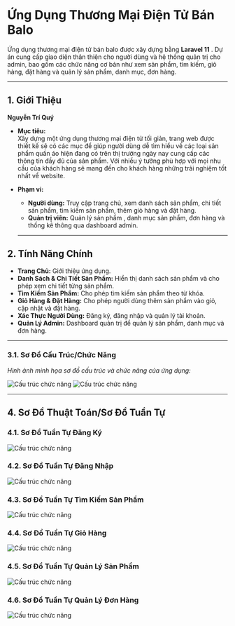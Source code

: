 # Ứng Dụng Thương Mại Điện Tử Bán Balo

Ứng dụng thương mại điện tử bán balo được xây dựng bằng **Laravel 11** . Dự án cung cấp giao diện thân thiện cho người dùng và hệ thống quản trị cho admin, bao gồm các chức năng cơ bản như xem sản phẩm, tìm kiếm, giỏ hàng, đặt hàng và quản lý sản phẩm, danh mục, đơn hàng.

---

## 1. Giới Thiệu

**Nguyễn Trí Quý**

- **Mục tiêu:**  
  Xây dựng một ứng dụng thương mại điện tử tối giản, trang web được thiết kế sẽ có các mục để giúp người dùng dễ tìm hiểu về các loại sản phẩm quần áo hiện đang có trên thị trường ngày nay cung cấp các thông tin đầy đủ của sản phẩm. Với nhiều ý tưởng phù hợp với mọi nhu cầu của khách hàng sẽ mang đến cho khách hàng những trải nghiệm tốt nhất về website.
  
- **Phạm vi:**  
  - **Người dùng:** Truy cập trang chủ, xem danh sách sản phẩm, chi tiết sản phẩm, tìm kiếm sản phẩm, thêm giỏ hàng và đặt hàng.
  - **Quản trị viên:** Quản lý sản phẩm , danh mục sản phẩm, đơn hàng và thống kê thông qua dashboard admin.

   ---

## 2. Tính Năng Chính

- **Trang Chủ:** Giới thiệu ứng dụng.
- **Danh Sách & Chi Tiết Sản Phẩm:** Hiển thị danh sách sản phẩm và cho phép xem chi tiết từng sản phẩm.
- **Tìm Kiếm Sản Phẩm:** Cho phép tìm kiếm sản phẩm theo từ khóa.
- **Giỏ Hàng & Đặt Hàng:** Cho phép người dùng thêm sản phẩm vào giỏ, cập nhật và đặt hàng.
- **Xác Thực Người Dùng:** Đăng ký, đăng nhập và quản lý tài khoản.
- **Quản Lý Admin:** Dashboard quản trị để quản lý sản phẩm, danh mục và đơn hàng.

---

### 3.1. Sơ Đồ Cấu Trúc/Chức Năng

*Hình ảnh minh họa sơ đồ cấu trúc và chức năng của ứng dụng:*

![Cấu trúc chức năng](https://github.com/quytoxxx/WebNC-N07/blob/master/%E1%BA%A2nh%20ch%E1%BB%A5p%20m%C3%A0n%20h%C3%ACnh%202025-02-28%20211846.png)
![Cấu trúc chức năng](https://github.com/quytoxxx/WebNC-N07/blob/master/%E1%BA%A2nh%20ch%E1%BB%A5p%20m%C3%A0n%20h%C3%ACnh%202025-02-28%20211524.png)

---

## 4. Sơ Đồ Thuật Toán/Sơ Đồ Tuần Tự
### 4.1. Sơ Đồ Tuần Tự Đăng Ký
![Cấu trúc chức năng](https://github.com/quytoxxx/WebNC-N07/blob/master/%E1%BA%A2nh%20ch%E1%BB%A5p%20m%C3%A0n%20h%C3%ACnh%202025-02-28%20211549.png)

### 4.2. Sơ Đồ Tuần Tự Đăng Nhập
![Cấu trúc chức năng](https://github.com/quytoxxx/WebNC-N07/blob/master/%E1%BA%A2nh%20ch%E1%BB%A5p%20m%C3%A0n%20h%C3%ACnh%202025-02-28%20211602.png)

### 4.3. Sơ Đồ Tuần Tự Tìm Kiếm Sản Phẩm 
![Cấu trúc chức năng](https://github.com/quytoxxx/WebNC-N07/blob/master/%E1%BA%A2nh%20ch%E1%BB%A5p%20m%C3%A0n%20h%C3%ACnh%202025-02-28%20211602.png)

### 4.4. Sơ Đồ Tuần Tự Giỏ Hàng 
![Cấu trúc chức năng](https://github.com/quytoxxx/WebNC-N07/blob/master/%E1%BA%A2nh%20ch%E1%BB%A5p%20m%C3%A0n%20h%C3%ACnh%202025-02-28%20211624.png)

### 4.5. Sơ Đồ Tuần Tự Quản Lý Sản Phẩm
![Cấu trúc chức năng](https://github.com/quytoxxx/WebNC-N07/blob/master/%E1%BA%A2nh%20ch%E1%BB%A5p%20m%C3%A0n%20h%C3%ACnh%202025-02-28%20211642.png)

### 4.6. Sơ Đồ Tuần Tự Quản Lý Đơn Hàng
![Cấu trúc chức năng](https://github.com/quytoxxx/WebNC-N07/blob/master/%E1%BA%A2nh%20ch%E1%BB%A5p%20m%C3%A0n%20h%C3%ACnh%202025-02-28%20211650.png)
